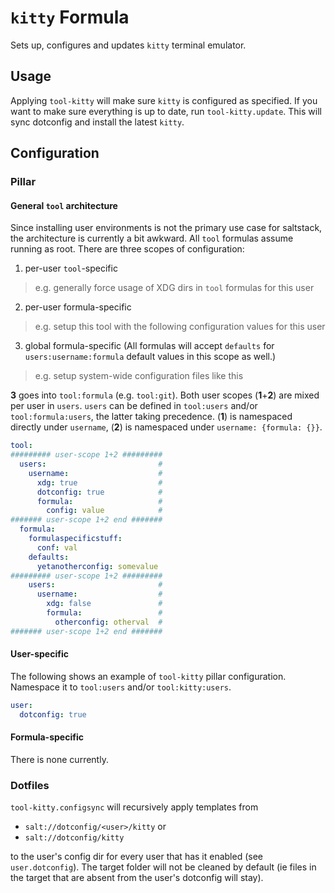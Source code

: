 # `kitty` Formula
Sets up, configures and updates `kitty` terminal emulator.

## Usage
Applying `tool-kitty` will make sure `kitty` is configured as specified. If you want to make sure everything is up to date, run `tool-kitty.update`. This will sync dotconfig and install the latest `kitty`.

## Configuration
### Pillar
#### General `tool` architecture
Since installing user environments is not the primary use case for saltstack, the architecture is currently a bit awkward. All `tool` formulas assume running as root. There are three scopes of configuration:
1. per-user `tool`-specific
  > e.g. generally force usage of XDG dirs in `tool` formulas for this user
2. per-user formula-specific
  > e.g. setup this tool with the following configuration values for this user
3. global formula-specific (All formulas will accept `defaults` for `users:username:formula` default values in this scope as well.)
  > e.g. setup system-wide configuration files like this

**3** goes into `tool:formula` (e.g. `tool:git`). Both user scopes (**1**+**2**) are mixed per user in `users`. `users` can be defined in `tool:users` and/or `tool:formula:users`, the latter taking precedence. (**1**) is namespaced directly under `username`, (**2**) is namespaced under `username: {formula: {}}`.

```yaml
tool:
######### user-scope 1+2 #########
  users:                         #
    username:                    #
      xdg: true                  #
      dotconfig: true            #
      formula:                   #
        config: value            #
####### user-scope 1+2 end #######
  formula:
    formulaspecificstuff:
      conf: val
    defaults:
      yetanotherconfig: somevalue
######### user-scope 1+2 #########
    users:                       #
      username:                  #
        xdg: false               #
        formula:                 #
          otherconfig: otherval  #
####### user-scope 1+2 end #######
```


#### User-specific
The following shows an example of `tool-kitty` pillar configuration. Namespace it to `tool:users` and/or `tool:kitty:users`.
```yaml
user:
  dotconfig: true
```

#### Formula-specific
There is none currently.

### Dotfiles
`tool-kitty.configsync` will recursively apply templates from 

- `salt://dotconfig/<user>/kitty` or
- `salt://dotconfig/kitty`

to the user's config dir for every user that has it enabled (see `user.dotconfig`). The target folder will not be cleaned by default (ie files in the target that are absent from the user's dotconfig will stay).
